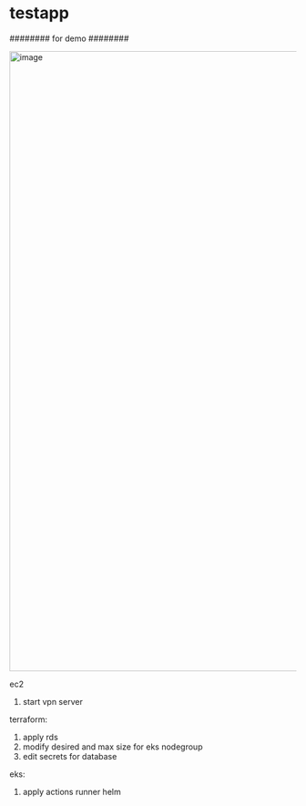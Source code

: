 # testapp
######## for demo ########

<img width="1088" alt="image" src="https://user-images.githubusercontent.com/13331082/230552368-74c6bc31-50d6-4bc0-81b8-8d09ecab62f3.png">






ec2
1. start vpn server

terraform:
1. apply rds
2. modify desired and max size for eks nodegroup
3. edit secrets for database

eks:
1. apply actions runner helm
# ###########################

